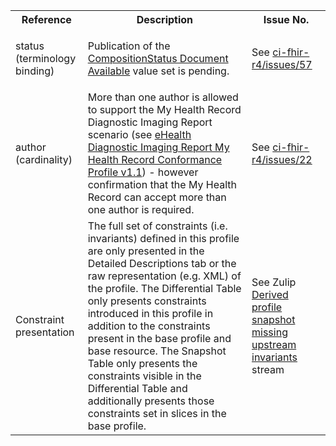 <table class="list" width="100%">
<tbody>
  <tr>
    <th>Reference</th>
    <th>Description</th>
    <th>Issue No.</th>
  </tr>
  <tr>
        <td>status (terminology binding)</td>
        <td><p>Publication of the <a href="https://healthterminologies.gov.au/fhir/ValueSet/compositionstatus-document-available-1">CompositionStatus Document Available</a> value set is pending.</p></td>
        <td>See <a href="https://github.com/AuDigitalHealth/ci-fhir-r4/issues/57">ci-fhir-r4/issues/57</a></td>
      </tr>
  <tr>
      <td>author (cardinality)</td>
      <td>More than one author is allowed to support the My Health Record Diagnostic Imaging Report scenario (see <a href="https://developer.digitalhealth.gov.au/specifications/clinical-documents/ep-2560-2017/nehta-2215-2016">eHealth Diagnostic Imaging Report My Health Record Conformance Profile v1.1</a>) - however confirmation that the My Health Record can accept more than one author is required.</td>
      <td>See <a href="https://github.com/AuDigitalHealth/ci-fhir-r4/issues/22">ci-fhir-r4/issues/22</a></td>
  </tr>
  <tr>
      <td>Constraint presentation</td>
      <td>The full set of constraints (i.e. invariants) defined in this profile are only presented in the Detailed Descriptions tab or the raw representation (e.g. XML) of the profile. The Differential Table only presents constraints introduced in this profile in addition to the constraints present in the base profile and base resource. The Snapshot Table only presents the constraints visible in the Differential Table and additionally presents those constraints set in slices in the base profile.</td>
      <td>See Zulip <a href="https://chat.fhir.org/#narrow/stream/179252-IG-creation/topic/Derived.20profile.20snapshot.20missing.20upstream.20invariants">Derived profile snapshot missing upstream invariants</a> stream</td>
  </tr>
 </tbody>
</table>
